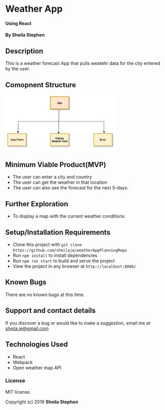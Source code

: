 # Weather App

#### Using React

#### By Sheila Stephen

## Description

This is a weather forecast App that pulls weatehr data for the city entered by the user.

## Comopnent Structure

<img src="src/components/assets/images/Component-structure.jpeg" width="350" title="Component Structure">

## Minimum Viable Product(MVP)

* The user can enter a city and country
* The user can get the weather in that location
* The user can also see the forecast for the next 5-days.

## Further Exploration

* To display a map with the current weather conditions.

## Setup/Installation Requirements

* Clone this project with `git clone https://github.com/sheilaje/weatherAppPlanningRepo`
* Run `npm install` to install dependencies
* Run `npm run start` to build and serve the project
* View the project in any browser at `http://localhost:8080/`

## Known Bugs

There are no known bugs at this time.

## Support and contact details

If you discover a bug or would like to make a suggestion, email me at sheila.je@gmail.com

## Technologies Used

* React 
* Webpack
* Open weather map API

### License

MIT license.

Copyright (c) 2019 **Sheila Stephen**